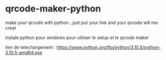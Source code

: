 # qrcode-maker-python
make your qrcode with python ; just put your link and your qrcode will me creat

instale python pour windows pour utiliser le setup et le qrcode maker

lien de telechargement : https://www.python.org/ftp/python/3.10.5/python-3.10.5-amd64.exe
